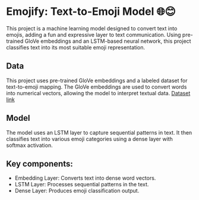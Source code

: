 # Emojify: Text-to-Emoji Model 🌐😊
This project is a machine learning model designed to convert text into emojis, adding a fun and expressive layer to text communication. Using pre-trained GloVe embeddings and an LSTM-based neural network, this project classifies text into its most suitable emoji representation.
## Data
This project uses pre-trained GloVe embeddings and a labeled dataset for text-to-emoji mapping. The GloVe embeddings are used to convert words into numerical vectors, allowing the model to interpret textual data.
<a href ="https://drive.google.com/drive/folders/151r0LvvSqb5dws97GWFrHAssWrScLeMQ?usp=sharing">Dataset link </a>
## Model
The model uses an LSTM layer to capture sequential patterns in text. It then classifies text into various emoji categories using a dense layer with softmax activation.

## Key components:

- Embedding Layer: Converts text into dense word vectors.
- LSTM Layer: Processes sequential patterns in the text.
- Dense Layer: Produces emoji classification output.

